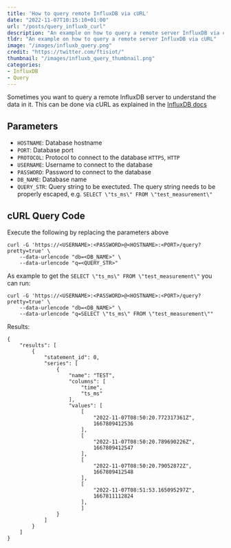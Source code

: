 ```yaml
---
title: 'How to query remote InfluxDB via cURL'
date: "2022-11-07T10:15:10+01:00"
url: "/posts/query_influxb_curl"
description: "An example on how to query a remote server InfluxDB via cURL"
tldr: "An example on how to query a remote server InfluxDB via cURL"
image: "/images/influxb_query.png"
credit: "https://twitter.com/ftisiot/"
thumbnail: "/images/influxb_query_thumbnail.png"
categories:
- InfluxDB
- Query
---
```


Sometimes you want to query a remote InfluxDB server to understand the data in it. This can be done via cURL as explained in the [InfluxDB docs](https://docs.influxdata.com/influxdb/v1.8/guides/query_data/)

<!--more-->

## Parameters

* `HOSTNAME`: Database hostname
* `PORT`: Database port
* `PROTOCOL`: Protocol to connect to the database `HTTPS`, `HTTP`
* `USERNAME`: Username to connect to the database
* `PASSWORD`: Password to connect to the database
* `DB_NAME`: Database name
* `QUERY_STR`: Query string to be exectuted. The query string needs to be properly escaped, e.g. `SELECT \"ts_ms\" FROM \"test_measurement\"`


## cURL Query Code

Execute the following by replacing the parameters above

```
curl -G 'https://<USERNAME>:<PASSWORD>@<HOSTNAME>:<PORT>/query?pretty=true' \
    --data-urlencode "db=<DB_NAME>" \
    --data-urlencode "q=<QUERY_STR>"
```

As example to get the `SELECT \"ts_ms\" FROM \"test_measurement\"` you can run:

```
curl -G 'https://<USERNAME>:<PASSWORD>@<HOSTNAME>:<PORT>/query?pretty=true' \
    --data-urlencode "db=<DB_NAME>" \
    --data-urlencode "q=SELECT \"ts_ms\" FROM \"test_measurement\""
```

Results:

```
{
    "results": [
        {
            "statement_id": 0,
            "series": [
                {
                    "name": "TEST",
                    "columns": [
                        "time",
                        "ts_ms"
                    ],
                    "values": [
                        [
                            "2022-11-07T08:50:20.772317361Z",
                            1667809412536
                        ],
                        [
                            "2022-11-07T08:50:20.789690226Z",
                            1667809412547
                        ],
                        [
                            "2022-11-07T08:50:20.79052872Z",
                            1667809412548
                        ],
                        [
                            "2022-11-07T08:51:53.165095297Z",
                            1667811112824
                        ],
                        ]
                }
            ]
        }
    ]
}
```
